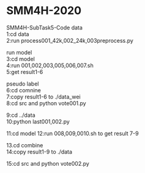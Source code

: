 # SMM4H-2020
SMM4H-SubTask5-Code
data   
1:cd data  
2:run process001_42k,002_24k,003preprocess.py  

run model  
3:cd model  
4:run 001,002,003,005,006,007.sh  
5:get result1-6  

pseudo label  
6:cd comnine  
7:copy result1-6  to  ./data_wei   
8:cd src and python vote001.py  

9:cd ../data   
10:python last001,002.py   

11:cd model
12:run 008,009,0010.sh to get result 7-9  

13.cd combine  
14:copy result1-9 to  ./data  
  
15:cd src and python vote002.py  
